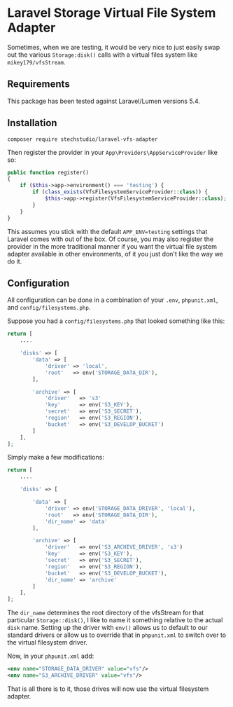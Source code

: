 # Laravel Storage Virtual File System Adapter
Sometimes, when we are testing, it would be very nice to just easily swap out the various `Storage:disk()` calls with a
virtual files system like `mikey179/vfsStream`.

## Requirements
This package has been tested against Laravel/Lumen versions 5.4. 

## Installation

```
composer require stechstudio/laravel-vfs-adapter
```
Then register the provider in your `App\Providers\AppServiceProvider` like so:
```php
public function register()
{
    if ($this->app->environment() === 'testing') {
        if (class_exists(VfsFilesystemServiceProvider::class)) {
            $this->app->register(VfsFilesystemServiceProvider::class);
        }
    }
}
```
This assumes you stick with the default `APP_ENV=testing` settings that Laravel comes with out of the box. Of course,
you may also register the provider in the more traditional manner if you want the virtual file system adapter available
in other environments, of it you just don't like the way we do it.

## Configuration
All configuration can be done in a combination of your `.env`, `phpunit.xml`, and `config/filesystems.php`.

Suppose you had a `config/filesystems.php` that looked something like this:

```php
return [
    ....

    'disks' => [
        'data' => [
            'driver' => 'local',
            'root'   => env('STORAGE_DATA_DIR'),
        ],

        'archive' => [
            'driver'   => 's3'
            'key'      => env('S3_KEY'),
            'secret'   => env('S3_SECRET'),
            'region'   => env('S3_REGION'),
            'bucket'   => env('S3_DEVELOP_BUCKET')
        ]
    ],
];
```
Simply make a few modifications:
```php
return [
    ....

    'disks' => [

        'data' => [
            'driver' => env('STORAGE_DATA_DRIVER', 'local'),
            'root'   => env('STORAGE_DATA_DIR'),
            'dir_name' => 'data'
        ],

        'archive' => [
            'driver'   => env('S3_ARCHIVE_DRIVER', 's3')
            'key'      => env('S3_KEY'),
            'secret'   => env('S3_SECRET'),
            'region'   => env('S3_REGION'),
            'bucket'   => env('S3_DEVELOP_BUCKET'),
            'dir_name' => 'archive'
        ]
    ],
];

```
The `dir_name` determines the root directory of the vfsStream for that particular `Storage::disk()`, I like to name it
something relative to the actual `disk` name. Setting up the driver with `env()` allows us to default to our standard drivers
or allow us to override that in `phpunit.xml` to switch over to the virtual filesystem driver.

Now, in your `phpunit.xml` add:

```xml
<env name="STORAGE_DATA_DRIVER" value="vfs"/>
<env name="S3_ARCHIVE_DRIVER" value="vfs"/>
```
That is all there is to it, those drives will now use the virtual filesystem adapter.

